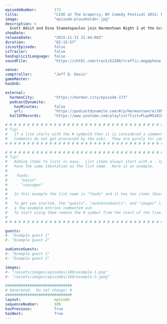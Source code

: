 ```yaml
---
episodeNumber:        173
title:                "LIVE at The Gramercy, NY Comedy Festival 2015: Night 2"
image:                "episode-placeholder.jpg"
description: >
  Scott Adsit and Dino Stamatopoulos join Harmontown Night 2 at the Gramcery. Watch the INSANE footage at harmontown.com/live
showDate:             
releaseDate:          "2015-11-21 21:44:00Z"
duration:             "02:15:57"
isLostEpisode:        false
isTrailer:            false
hasExplicitLanguage:  false
soundFile:            "https://chtbl.com/track/E2288/traffic.megaphone.fm/STA3793708845.mp3?updated=1561141113"

venue:                
comptroller:          "Jeff B. Davis"
gameMaster:           
hasDnD:               

external:
  harmonCity:         "https://harmon.city/episode-173"
  podcastDynamite:
    hasMinutes:       false
    url:              "https://podcastdynamite.com/#/p/Harmontown/e/189/173"
  hallOfRecords:      "https://www.youtube.com/playlist?list=PLqxM5x81hNOZTRROmMclWyGHYUGYw1jHj"

# # # # # # # # # # # # # # # # # # # # # # # # # # # # # # # # # # # # # # # # # # # # #
# Tip!
#   If a line starts with the # symbold then it is considered a comment.
#   Comments do not get processed by the wiki.  They are purely for your information.
# # # # # # # # # # # # # # # # # # # # # # # # # # # # # # # # # # # # # # # # # # # # #

# # # # # # # # # # # # # # # # # # # # # # # # # # # # # # # # # # # # # # # # # # # # #
# Tip!
#   Adding items to lists is easy.  List items always start with a - symbol and have
#   have the same identation as the list name.  Here is an example.
#
#    foods:
#    - "bacon"
#    - "sausages"
#
#   In this example the list name is "foods" and it has two items (bacon, and sausages).
#
#   To get you started, the "guests", "audienceGuests", and "images" lists below have
#   a few example entries commented out.
#   To start using them remove the # symbol from the start of the line.
#
# # # # # # # # # # # # # # # # # # # # # # # # # # # # # # # # # # # # # # # # # # # # #

guests:
#- "Example guest 1"
#- "Example guest 2"

audienceGuests:
#- "Example guest 1"
#- "Example guest 2"

images:
#- "/assets/images/episodes/189/example-1.png"
#- "/assets/images/episodes/189/example-2.jpeg"

##############################
# Generated.  Do not change! #
##############################
layout:               episode
sequenceNumber:       189
hasPrevious:          True
hasNext:              True
---
```


<!-- The episode description will be rendered here -->

<!-- Add your content BELOW here -->
<!-- vvvvvvvvvvvvvvvvvvvvvvvvvvv -->




<!-- ^^^^^^^^^^^^^^^^^^^^^^^^^^^ -->
<!-- Add your content ABOVE here -->

<!-- The episode gallery will be rendered here -->